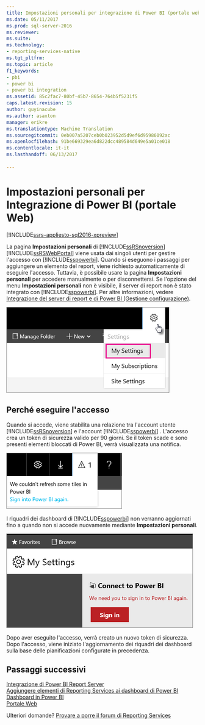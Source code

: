 ```yaml
---
title: Impostazioni personali per integrazione di Power BI (portale web) | Documenti Microsoft
ms.date: 05/11/2017
ms.prod: sql-server-2016
ms.reviewer: 
ms.suite: 
ms.technology:
- reporting-services-native
ms.tgt_pltfrm: 
ms.topic: article
f1_keywords:
- pbi
- power bi
- power bi integration
ms.assetid: 85c2fac7-80bf-45b7-8654-764b5f5231f5
caps.latest.revision: 15
author: guyinacube
ms.author: asaxton
manager: erikre
ms.translationtype: Machine Translation
ms.sourcegitcommit: 0eb007a5207ceb0b023952d5d9ef6d95986092ac
ms.openlocfilehash: 91be669329ea6d822dcc489584d649e5a01ce018
ms.contentlocale: it-it
ms.lasthandoff: 06/13/2017

---
```

# <a name="my-settings-for-power-bi-integration-web-portal"></a>Impostazioni personali per Integrazione di Power BI (portale Web)

[!INCLUDE[ssrs-appliesto-sql2016-xpreview](../includes/ssrs-appliesto-sql2016-xpreview.md)]

La pagina **Impostazioni personali** di [!INCLUDE[ssRSnoversion](../includes/ssrsnoversion-md.md)] [!INCLUDE[ssRSWebPortal](../includes/ssrswebportal.md)] viene usata dai singoli utenti per gestire l'accesso con [!INCLUDE[sspowerbi](../includes/sspowerbi-md.md)]. Quando si eseguono i passaggi per aggiungere un elemento del report, viene richiesto automaticamente di eseguire l'accesso.  Tuttavia, è possibile usare la pagina **Impostazioni personali** per accedere manualmente o per disconnettersi.  Se l'opzione del menu **Impostazioni personali** non è visibile, il server di report non è stato integrato con  [!INCLUDE[sspowerbi](../includes/sspowerbi-md.md)].  Per altre informazioni, vedere [Integrazione del server di report e di Power BI &#40;Gestione configurazione&#41;](../reporting-services/install-windows/power-bi-report-server-integration-configuration-manager.md).  
  
![ssRS_WebPortal_MySettings](../reporting-services/media/ssrs-webportal-mysettings.png)  
  
## <a name="why-sign-in"></a>Perché eseguire l'accesso  
 Quando si accede, viene stabilita una relazione tra l'account utente [!INCLUDE[ssRSnoversion](../includes/ssrsnoversion-md.md)] e l'account [!INCLUDE[sspowerbi](../includes/sspowerbi-md.md)] .  L'accesso crea un token di sicurezza valido per 90 giorni. Se il token scade e sono presenti elementi bloccati di Power BI, verrà visualizzata una notifica.  
   
 ![ssRS_WebPortal_PowerBI_Notification](../reporting-services/media/ssrs-webportal-powerbi-notification.png)    
   
I riquadri dei dashboard di [!INCLUDE[sspowerbi](../includes/sspowerbi-md.md)] non verranno aggiornati fino a quando non si accede nuovamente mediante **Impostazioni personali**.  
  
![ssRS_WebPortal_PowerBI_SignIn_Again](../reporting-services/media/ssrs-webportal-powerbi-signin-again.png)  
  
Dopo aver eseguito l'accesso, verrà creato un nuovo token di sicurezza.  Dopo l'accesso, viene iniziato l'aggiornamento dei riquadri dei dashboard sulla base delle pianificazioni configurate in precedenza.  

## <a name="next-steps"></a>Passaggi successivi

[Integrazione di Power BI Report Server](../reporting-services/install-windows/power-bi-report-server-integration-configuration-manager.md)   
[Aggiungere elementi di Reporting Services ai dashboard di Power BI](../reporting-services/pin-reporting-services-items-to-power-bi-dashboards.md)   
[Dashboard in Power BI](https://powerbi.microsoft.com/documentation/powerbi-service-dashboards/)  
[Portale Web](../reporting-services/web-portal-ssrs-native-mode.md)  

Ulteriori domande? [Provare a porre il forum di Reporting Services](http://go.microsoft.com/fwlink/?LinkId=620231)
